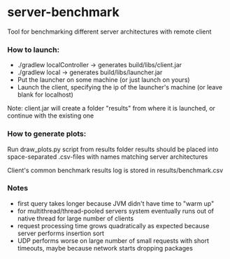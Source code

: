 # server-benchmark
Tool for benchmarking different server architectures with
 remote client

### How to launch:

* ./gradlew localController -> generates build/libs/client.jar
* ./gradlew local -> generates build/libs/launcher.jar
* Put the launcher on some machine (or just launch on yours)
* Launch the client, specifying the ip of the launcher's machine (or leave blank for localhost)

Note: client.jar will create a folder "results" from where it is launched, or continue with the existing one

### How to generate plots:

Run draw_plots.py script from results folder
results should be placed into space-separated .csv-files
with names matching server architectures

Client's common benchmark results log is stored in 
results/benchmark.csv

### Notes
* first query takes longer because JVM didn't
 have time to "warm up"
* for multithread/thread-pooled servers system eventually
runs out of native thread for large number of clients
* request processing time grows quadratically as expected because
 server performs insertion sort
* UDP performs worse on large number of small requests
with short timeouts, maybe because network starts dropping
packages